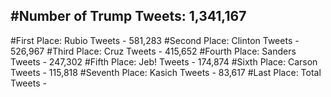 #Number of Trump Tweets: 1,341,167
---
#First Place: Rubio Tweets - 581,283
#Second Place: Clinton Tweets - 526,967
#Third Place: Cruz Tweets - 415,652
#Fourth Place: Sanders Tweets - 247,302
#Fifth Place: Jeb! Tweets - 174,874
#Sixth Place: Carson Tweets - 115,818
#Seventh Place: Kasich Tweets - 83,617
#Last Place: Total Tweets -  
